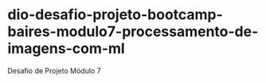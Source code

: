 # dio-desafio-projeto-bootcamp-baires-modulo7-processamento-de-imagens-com-ml
Desafio de Projeto Módulo 7
